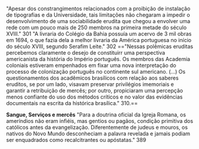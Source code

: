 "Apesar dos constrangimentos relacionados com a proibição de instalação de tipografias e da Universidade, tais limitações não chegaram a impedir o desenvolvimento de uma sociabilidade erudita que chegou a envolver uma rede com um pouco mais de 250 membros na primeira metade do século XVIII." 301
"A livraria do Colégio da Bahia possuía um acervo de 3 mil obras em 1694, o que fazia dela a melhor livraria da América portuguesa no início do século XVIII, segundo Serafim Leite." 302
=="Nessas polêmicas eruditas percebemos claramente o desejo de constituirr uma perspectiva americanista da história do Império português. Os membros das Academia coloniais estiveram empenhados em fixar uma nova interpretação do processo de colonização português no continente sul americano. (...) Os questionamentos dos acadêmicos brasílicos com relação aos saberes eruditos, se por um lado, visavam preservar privilégios imemoriais e garantir a retribuição de mercês; por outro, propiciaram uma percepção menos confiante do uso dos métodos críticos e no valor das evidências documentais na escrita da histórica brasílica." 310.==

**Sangue, Serviços e mercês**
"Para a doutrina oficial da Igreja Romana, os ameríndios não eram infiéis, mas gentios ou pagãos, condição primitiva dos católicos antes da evangelização. Diferentemente de judeus e mouros, os nativos do Novo Mundo desconheciam a palavra revelada e jamais podiam ser enquadrados como recalcitrantes ou apóstatas." 389
